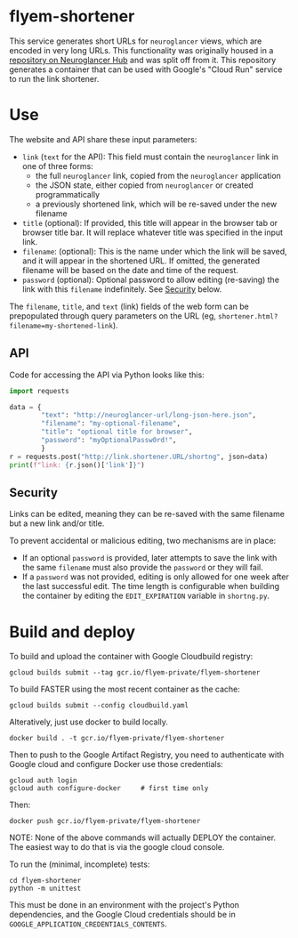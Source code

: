 flyem-shortener
===============

This service generates short URLs for `neuroglancer` views, which are encoded in very long URLs. This functionality was originally housed in a [repository on Neuroglancer Hub](https://github.com/neuroglancerhub/ngsupport) and was split off from it. This repository generates a container that can be used with Google's "Cloud Run" service to run the link shortener.

# Use

The website and API share these input parameters:

- `link` (`text` for the API): This field must contain the `neuroglancer` link in one of three forms:
    - the full `neuroglancer` link, copied from the `neuroglancer` application
    - the JSON state, either copied from `neuroglancer` or created programmatically
    - a previously shortened link, which will be re-saved under the new filename
- `title` (optional): If provided, this title will appear in the browser tab or browser title bar. It will replace whatever title was specified in the input link.
- `filename`: (optional): This is the name under which the link will be saved, and it will appear in the shortened URL. If omitted, the generated filename will be based on the date and time of the request.
- `password` (optional): Optional password to allow editing (re-saving) the link with this `filename` indefinitely. See [Security](#security) below.

The `filename`, `title`, and `text` (link) fields of the web form can be prepopulated through query parameters on the URL (eg, `shortener.html?filename=my-shortened-link`). 

## API

Code for accessing the API via Python looks like this:

```python
import requests

data = {
        "text": "http://neuroglancer-url/long-json-here.json",
        "filename": "my-optional-filename",
        "title": "optional title for browser",
        "password": "myOptionalPassw0rd!",
        }
r = requests.post("http://link.shortener.URL/shortng", json=data)
print(f"link: {r.json()['link']}")
```

## Security

Links can be edited, meaning they can be re-saved with the same filename but a new link and/or title.

To prevent accidental or malicious editing, two mechanisms are in place:
- If an optional `password` is provided, later attempts to save the link with the same `filename` must also provide the `password` or they will fail.
- If a `password` was not provided, editing is only allowed for one week after the last successful edit. The time length is configurable when building the container by editing the `EDIT_EXPIRATION` variable in `shortng.py`.


# Build and deploy

To build and upload the container with Google Cloudbuild registry:

    gcloud builds submit --tag gcr.io/flyem-private/flyem-shortener

To build FASTER using the most recent container as the cache:

    gcloud builds submit --config cloudbuild.yaml


Alteratively, just use docker to build locally.

    docker build . -t gcr.io/flyem-private/flyem-shortener

Then to push to the Google Artifact Registry, you need to authenticate with Google cloud and configure Docker use those credentials:

    gcloud auth login
    gcloud auth configure-docker     # first time only

Then:

    docker push gcr.io/flyem-private/flyem-shortener


NOTE: None of the above commands will actually DEPLOY the container.
      The easiest way to do that is via the google cloud console.

To run the (minimal, incomplete) tests:

    cd flyem-shortener
    python -m unittest

This must be done in an environment with the project's Python dependencies, and the Google Cloud credentials should be in `GOOGLE_APPLICATION_CREDENTIALS_CONTENTS`.   